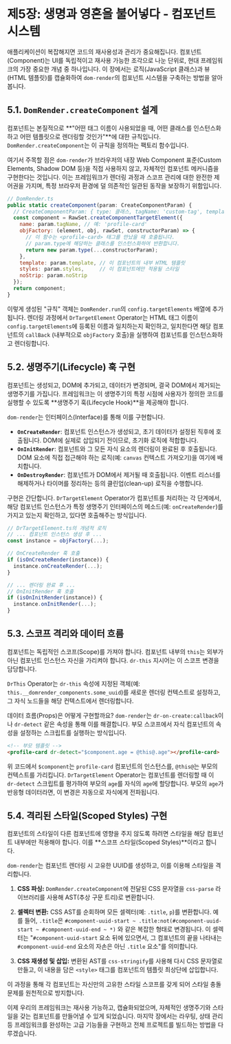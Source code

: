 # 제5장: 생명과 영혼을 불어넣다 - 컴포넌트 시스템

애플리케이션이 복잡해지면 코드의 재사용성과 관리가 중요해집니다. 컴포넌트(Component)는 UI를 독립적이고 재사용 가능한 조각으로 나눈 단위로, 현대 프레임워크의 가장 중요한 개념 중 하나입니다. 이 장에서는 로직(JavaScript 클래스)과 뷰(HTML 템플릿)를 캡슐화하여 `dom-render`의 컴포넌트 시스템을 구축하는 방법을 알아봅니다.

## 5.1. `DomRender.createComponent` 설계

컴포넌트는 본질적으로 **"어떤 태그 이름이 사용되었을 때, 어떤 클래스를 인스턴스화하고 어떤 템플릿으로 렌더링할 것인가"**에 대한 규칙입니다. `DomRender.createComponent`는 이 규칙을 정의하는 팩토리 함수입니다.

여기서 주목할 점은 `dom-render`가 브라우저의 내장 Web Component 표준(Custom Elements, Shadow DOM 등)을 직접 사용하지 않고, 자체적인 컴포넌트 메커니즘을 구현한다는 것입니다. 이는 프레임워크가 렌더링 과정과 스코프 관리에 대한 완전한 제어권을 가지며, 특정 브라우저 환경에 덜 의존적인 일관된 동작을 보장하기 위함입니다.

```javascript
// DomRender.ts
public static createComponent(param: CreateComponentParam) {
  // CreateComponentParam: { type: 클래스, tagName: 'custom-tag', template: '...', styles: '...' }
  const component = RawSet.createComponentTargetElement({
    name: param.tagName, // 예: 'profile-card'
    objFactory: (element, obj, rawSet, constructorParam) => {
      // 이 함수는 <profile-card> 태그를 만났을 때 호출됩니다.
      // param.type에 해당하는 클래스를 인스턴스화하여 반환합니다.
      return new param.type(...constructorParam);
    },
    template: param.template, // 이 컴포넌트의 내부 HTML 템플릿
    styles: param.styles,     // 이 컴포넌트에만 적용될 스타일
    noStrip: param.noStrip
  });
  return component;
}
```

이렇게 생성된 "규칙" 객체는 `DomRender.run`의 `config.targetElements` 배열에 추가됩니다. 렌더링 과정에서 `DrTargetElement` Operator는 HTML 태그 이름이 `config.targetElements`에 등록된 이름과 일치하는지 확인하고, 일치한다면 해당 컴포넌트의 `callBack` (내부적으로 `objFactory` 호출)을 실행하여 컴포넌트를 인스턴스화하고 렌더링합니다.

## 5.2. 생명주기(Lifecycle) 훅 구현

컴포넌트는 생성되고, DOM에 추가되고, 데이터가 변경되며, 결국 DOM에서 제거되는 생명주기를 가집니다. 프레임워크는 이 생명주기의 특정 시점에 사용자가 정의한 코드를 실행할 수 있도록 **생명주기 훅(Lifecycle Hook)**을 제공해야 합니다.

`dom-render`는 인터페이스(Interface)를 통해 이를 구현합니다.

-   **`OnCreateRender`**: 컴포넌트 인스턴스가 생성되고, 초기 데이터가 설정된 직후에 호출됩니다. DOM에 실제로 삽입되기 전이므로, 초기화 로직에 적합합니다.
-   **`OnInitRender`**: 컴포넌트와 그 모든 자식 요소의 렌더링이 완료된 후 호출됩니다. DOM 요소에 직접 접근해야 하는 로직(예: `canvas` 컨텍스트 가져오기)을 여기에 배치합니다.
-   **`OnDestroyRender`**: 컴포넌트가 DOM에서 제거될 때 호출됩니다. 이벤트 리스너를 해제하거나 타이머를 정리하는 등의 클린업(clean-up) 로직을 수행합니다.

구현은 간단합니다. `DrTargetElement` Operator가 컴포넌트를 처리하는 각 단계에서, 해당 컴포넌트 인스턴스가 특정 생명주기 인터페이스의 메소드(예: `onCreateRender`)를 가지고 있는지 확인하고, 있다면 호출해주는 방식입니다.

```typescript
// DrTargetElement.ts의 개념적 로직
// ... 컴포넌트 인스턴스 생성 후 ...
const instance = objFactory(...);

// OnCreateRender 훅 호출
if (isOnCreateRender(instance)) {
  instance.onCreateRender(...);
}

// ... 렌더링 완료 후 ...
// OnInitRender 훅 호출
if (isOnInitRender(instance)) {
  instance.onInitRender(...);
}
```

## 5.3. 스코프 격리와 데이터 흐름

컴포넌트는 독립적인 스코프(Scope)를 가져야 합니다. 컴포넌트 내부의 `this`는 외부가 아닌 컴포넌트 인스턴스 자신을 가리켜야 합니다. `dr-this` 지시어는 이 스코프 변경을 담당합니다.

`DrThis` Operator는 `dr-this` 속성에 지정된 객체(예: `this.__domrender_components.some_uuid`)를 새로운 렌더링 컨텍스트로 설정하고, 그 자식 노드들을 해당 컨텍스트에서 렌더링합니다.

데이터 흐름(Props)은 어떻게 구현할까요? `dom-render`는 `dr-on-create:callback`이나 `dr-detect` 같은 속성을 통해 이를 해결합니다. 부모 스코프에서 자식 컴포넌트의 속성을 설정하는 스크립트를 실행하는 방식입니다.

```html
<!-- 부모 템플릿 -->
<profile-card dr-detect="$component.age = @this@.age"></profile-card>
```

위 코드에서 `$component`는 `profile-card` 컴포넌트의 인스턴스를, `@this@`는 부모의 컨텍스트를 가리킵니다. `DrTargetElement` Operator는 컴포넌트를 렌더링할 때 이 `dr-detect` 스크립트를 평가하여 부모의 `age`를 자식의 `age`에 할당합니다. 부모의 `age`가 반응형 데이터라면, 이 변경은 자동으로 자식에게 전파됩니다.

## 5.4. 격리된 스타일(Scoped Styles) 구현

컴포넌트의 스타일이 다른 컴포넌트에 영향을 주지 않도록 하려면 스타일을 해당 컴포넌트 내부에만 적용해야 합니다. 이를 **스코프 스타일(Scoped Styles)**이라고 합니다.

`dom-render`는 컴포넌트 렌더링 시 고유한 UUID를 생성하고, 이를 이용해 스타일을 격리합니다.

1.  **CSS 파싱:** `DomRender.createComponent`에 전달된 CSS 문자열을 `css-parse` 라이브러리를 사용해 AST(추상 구문 트리)로 변환합니다.

2.  **셀렉터 변환:** CSS AST를 순회하며 모든 셀렉터(예: `.title`, `p`)를 변환합니다. 예를 들어, `.title`은 `#component-uuid-start ~ .title:not(#component-uuid-start ~ #component-uuid-end ~ *)` 와 같은 복잡한 형태로 변경됩니다. 이 셀렉터는 "`#component-uuid-start` 요소 뒤에 있으면서, 그 컴포넌트의 끝을 나타내는 `#component-uuid-end` 요소의 자손은 아닌 `.title` 요소"를 의미합니다.

3.  **CSS 재생성 및 삽입:** 변환된 AST를 `css-stringify`를 사용해 다시 CSS 문자열로 만들고, 이 내용을 담은 `<style>` 태그를 컴포넌트의 템플릿 최상단에 삽입합니다.

이 과정을 통해 각 컴포넌트는 자신만의 고유한 스타일 스코프를 갖게 되어 스타일 충돌 문제를 원천적으로 방지합니다.

이제 우리의 프레임워크는 재사용 가능하고, 캡슐화되었으며, 자체적인 생명주기와 스타일을 갖는 컴포넌트를 만들어낼 수 있게 되었습니다. 마지막 장에서는 라우팅, 상태 관리 등 프레임워크를 완성하는 고급 기능들을 구현하고 전체 프로젝트를 빌드하는 방법을 다루겠습니다.